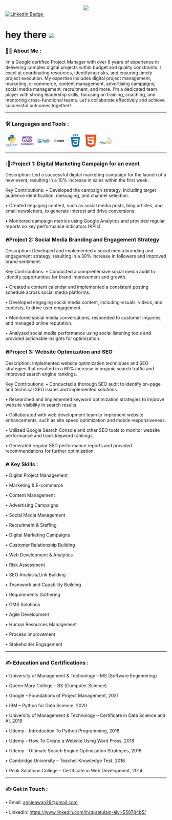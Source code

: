 <div id="header" align="center">
  <img src="https://media.giphy.com/media/M9gbBd9nbDrOTu1Mqx/giphy.gif" width="100"/>
</div>

<div id="badges">
  <a href="https://www.linkedin.com/in/quratulain-alvi-550784b5/">
<img src="https://img.shields.io/badge/LinkedIn-blue?style=for-the-badge&logo=linkedin&logoColor=white" alt="LinkedIn Badge" width="100"/>
</a>
  <img src="https://komarev.com/ghpvc/?username=quratulainalvi&style=flat-square&color=blue" alt=""/>
</div>
<h1>
  hey there
  <img src="https://media.giphy.com/media/hvRJCLFzcasrR4ia7z/giphy.gif" width="30px"/>
</h1>


### :woman_technologist: About Me :
Im a Google certified Project Manager with over 6 years of experience in delivering complex digital projects within budget and quality constraints.
I excel at coordinating resources, identifying risks, and ensuring timely project execution. 
My expertise includes digital project management, marketing, e-commerce, content management, advertising campaigns, social media management, recruitment, and more. 
I'm a dedicated team player with strong leadership skills, focusing on training, coaching, and mentoring cross-functional teams. 
Let's collaborate effectively and achieve successful outcomes together!
- ---

### :hammer_and_wrench: Languages and Tools :
<div>
 
<img src="https://github.com/devicons/devicon/blob/master/icons/python/python-original-wordmark.svg" title="Python" alt="Python" width="40" height="40"/>&nbsp;
  <img src="https://github.com/devicons/devicon/blob/master/icons/woocommerce/woocommerce-plain-wordmark.svg" title="woocommerce"  alt="woocommerce" width="40" height="40"/> &nbsp;
  <img src="https://github.com/devicons/devicon/blob/master/icons/trello/trello-plain-wordmark.svg" title="Trello" alt="Trello" width="40" height="40"/>&nbsp;
  <img src="https://github.com/devicons/devicon/blob/master/icons/slack/slack-original-wordmark.svg" title="wordpress"  alt="wordpress" width="40" height="40"/> &nbsp;
  <img src="https://github.com/devicons/devicon/blob/master/icons/css3/css3-plain-wordmark.svg"  title="CSS3" alt="CSS" width="40" height="40"/>&nbsp;
  <img src="https://github.com/devicons/devicon/blob/master/icons/html5/html5-original.svg" title="HTML5" alt="HTML" width="40" height="40"/>&nbsp;
  <img src="https://github.com/devicons/devicon/blob/master/icons/mysql/mysql-original-wordmark.svg" title="MySQL"  alt="MySQL" width="40" height="40"/>&nbsp;

</div>

---
### :🚀:Project 1: Digital Marketing Campaign for an event

Description: Led a successful digital marketing campaign for the launch of a new event, resulting in a 10% increase in sales within the first week.

Key Contributions:
•	Developed the campaign strategy, including target audience identification, messaging, and channel selection.

•	Created engaging content, such as social media posts, blog articles, and email newsletters, to generate interest and drive conversions.

•	Monitored campaign metrics using Google Analytics and provided regular reports on key performance indicators (KPIs).

### :fire:Project 2: Social Media Branding and Engagement Strategy

Description: Developed and implemented a social media branding and engagement strategy, resulting in a 30% increase in followers and improved brand sentiment.

Key Contributions:
•	Conducted a comprehensive social media audit to identify opportunities for brand improvement and growth.

•	Created a content calendar and implemented a consistent posting schedule across social media platforms.

•	Developed engaging social media content, including visuals, videos, and contests, to drive user engagement.

•	Monitored social media conversations, responded to customer inquiries, and managed online reputation.

•	Analyzed social media performance using social listening tools and provided actionable insights for optimization.

### :fire:Project 3: Website Optimization and SEO

Description: Implemented website optimization techniques and SEO strategies that resulted in a 60% increase in organic search traffic and improved search engine rankings.

Key Contributions:
•	Conducted a thorough SEO audit to identify on-page and technical SEO issues and implemented solutions.

•	Researched and implemented keyword optimization strategies to improve website visibility in search results.

•	Collaborated with web development team to implement website enhancements, such as site speed optimization and mobile responsiveness.

•	Utilized Google Search Console and other SEO tools to monitor website performance and track keyword rankings.

•	Generated regular SEO performance reports and provided recommendations for further optimization.

### :fire: Key Skills :
•	Digital Project Management  

•	Marketing & E-commerce

•	Content Management  

•	Advertising Campaigns

•	Social Media Management 

•	Recruitment & Staffing

•	Digital Marketing Campaigns   

•	Customer Relationship Building

•	Web Development & Analytics    

•	Risk Assessment

•	SEO Analysis/Link Building    

•	Teamwork and Capability Building

•	Requirements Gathering   

•	CMS Solutions

•	Agile Development    

•	Human Resources Management

•	Process Improvement  

•	Stakeholder Engagement

---

### :writing_hand: Education and Certifications :

•	University of Management & Technology – MS (Software Engineering) 

•	Queen Mary College – BS (Computer Science)   

•	Google – Foundations of Project Management, 2021

•	IBM – Python for Data Science, 2020

•	University of Management & Technology – Certificate in Data Science and AI, 2019

•	Udemy – Introduction To Python Programming, 2018

•	Udemy – How To Create a Website Using Word Press, 2018

•	Udemy – Ultimate Search Engine Optimization Strategies, 2018

•	Cambridge University – Teacher Knowledge Test, 2016

•	Peak Solutions College – Certificate in Web Development, 2014

---
### :writing_hand: Get in Touch :
•	Email: annieawan26@gmail.com

•	LinkedIn: https://www.linkedin.com/in/quratulain-alvi-550784b5/

